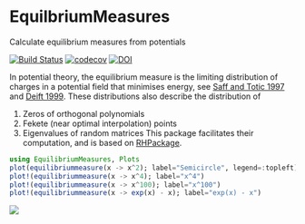 # EquilbriumMeasures
Calculate equilibrium measures from potentials

[![Build Status](https://github.com/JuliaApproximation/EquilibriumMeasures.jl/workflows/CI/badge.svg)](https://github.com/JuliaApproximation/EquilibriumMeasures.jl/actions)
[![codecov](https://codecov.io/gh/JuliaApproximation/EquilibriumMeasures.jl/branch/master/graph/badge.svg)](https://codecov.io/gh/JuliaApproximation/EquilibriumMeasures.jl)
[![DOI](https://zenodo.org/badge/39618532.svg)](https://zenodo.org/badge/latestdoi/39618532)

In potential theory, the equilibrium measure is the limiting distribution of charges in a potential field that minimises energy, see [Saff and Totic 1997](https://www.springer.com/gp/book/9783540570783) and [Deift 1999](https://bookstore.ams.org/cln-3). These distributions also describe the distribution of
1. Zeros of orthogonal polynomials
2. Fekete (near optimal interpolation) points
3. Eigenvalues of random matrices
This package facilitates their computation, and is based on [RHPackage](https://github.com/dlfivefifty/RHPackage).

```julia
using EquilibriumMeasures, Plots
plot(equilibriummeasure(x -> x^2); label="Semicircle", legend=:topleft)
plot!(equilibriummeasure(x -> x^4); label="x^4")
plot!(equilibriummeasure(x -> x^100); label="x^100")
plot!(equilibriummeasure(x -> exp(x) - x); label="exp(x) - x")
```
<img src=https://github.com/JuliaApproximation/EquilibriumMeasures.jl/raw/master/images/ems.svg>
